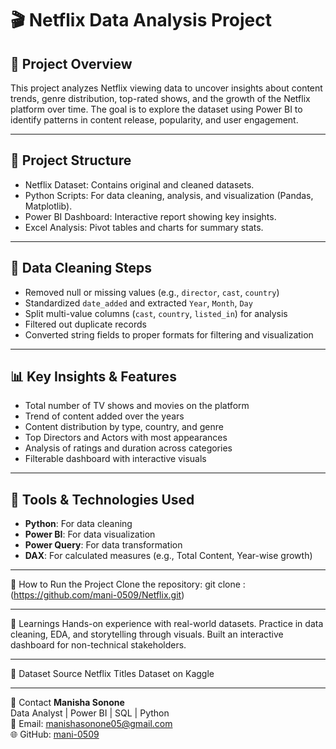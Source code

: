 # 🎬 Netflix Data Analysis Project

## 📌 Project Overview
This project analyzes Netflix viewing data to uncover insights about content trends, genre distribution, top-rated shows, and the growth of the Netflix platform over time. The goal is to explore the dataset using Power BI to identify patterns in content release, popularity, and user engagement.

---

## 📁 Project Structure
- Netflix Dataset: Contains original and cleaned datasets.
- Python Scripts: For data cleaning, analysis, and visualization (Pandas, Matplotlib).
- Power BI Dashboard: Interactive report showing key insights.
- Excel Analysis: Pivot tables and charts for summary stats.

---

## 🧼 Data Cleaning Steps
- Removed null or missing values (e.g., `director`, `cast`, `country`)
- Standardized `date_added` and extracted `Year`, `Month`, `Day`
- Split multi-value columns (`cast`, `country`, `listed_in`) for analysis
- Filtered out duplicate records
- Converted string fields to proper formats for filtering and visualization

---

## 📊 Key Insights & Features
- Total number of TV shows and movies on the platform
- Trend of content added over the years
- Content distribution by type, country, and genre
- Top Directors and Actors with most appearances
- Analysis of ratings and duration across categories
- Filterable dashboard with interactive visuals

---

## 🧰 Tools & Technologies Used
- **Python**: For data cleaning
- **Power BI**: For data visualization
- **Power Query**: For data transformation
- **DAX**: For calculated measures (e.g., Total Content, Year-wise growth)

---

🚀 How to Run the Project
Clone the repository: git clone : (https://github.com/mani-0509/Netflix.git)

---

🧠 Learnings
Hands-on experience with real-world datasets.
Practice in data cleaning, EDA, and storytelling through visuals.
Built an interactive dashboard for non-technical stakeholders.

---

📂 Dataset Source
Netflix Titles Dataset on Kaggle

---

🤝 Contact
**Manisha Sonone**  
Data Analyst | Power BI | SQL | Python   
📧 Email: manishasonone05@gmail.com  
🌐 GitHub: [mani-0509](https://github.com/mani-0509)


